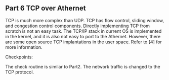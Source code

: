 ## Part 6 TCP over Athernet


TCP is much more complex than UDP. TCP has flow control, sliding window, and congestion control components. Directly implementing TCP from scratch is not an easy task. The TCP/IP stack in current OS is implemented in the kernel, and it is also not easy to port to the Athernet. However, there are some open source TCP implantations in the user space. Refer to [4] for more information.

Checkpoints:

The check routine is similar to Part2. The network traffic is changed to the TCP protocol.
